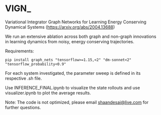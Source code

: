 # VIGN_
Variational Integrator Graph Networks for Learning Energy Conserving Dynamical Systems (https://arxiv.org/abs/2004.13688)

We run an extensive ablation across both graph and non-graph innovations in learning dynamics from noisy, energy conserving trajectories.

Requirements:

```
pip install graph_nets "tensorflow>=1.15,<2" "dm-sonnet<2" "tensorflow_probability<0.9"
```

For each system investigated, the parameter sweep is defined in its respective .sh file.

Use INFERENCE_FINAL.ipynb to visualize the state rollouts and use visualizer.ipynb to plot the average results.

Note: The code is not optimized, please email shaandesai@live.com for further questions.
